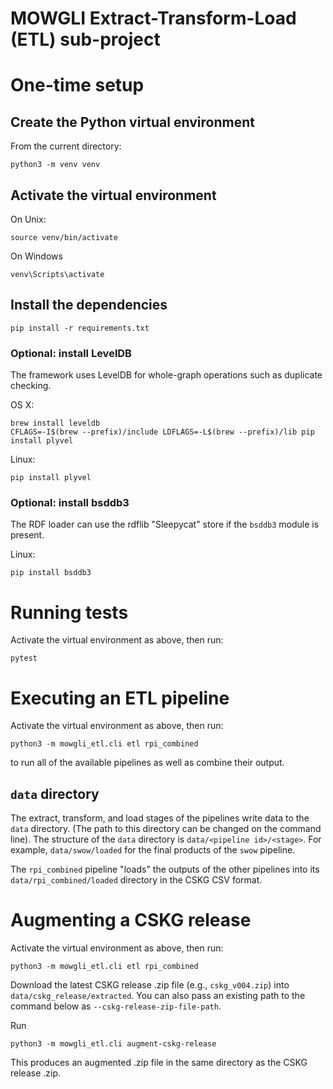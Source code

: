 # MOWGLI Extract-Transform-Load (ETL) sub-project

# One-time setup

## Create the Python virtual environment

From the current directory:

    python3 -m venv venv
    
## Activate the virtual environment 

On Unix:

    source venv/bin/activate
    
On Windows

    venv\Scripts\activate
    
## Install the dependencies

    pip install -r requirements.txt
    
### Optional: install LevelDB

The framework uses LevelDB for whole-graph operations such as duplicate checking.

OS X:

    brew install leveldb
    CFLAGS=-I$(brew --prefix)/include LDFLAGS=-L$(brew --prefix)/lib pip install plyvel

Linux:

    pip install plyvel
    
### Optional: install bsddb3

The RDF loader can use the rdflib "Sleepycat" store if the `bsddb3` module is present.    
    
Linux:

    pip install bsddb3
    
# Running tests

Activate the virtual environment as above, then run:

    pytest

# Executing an ETL pipeline

Activate the virtual environment as above, then run:

    python3 -m mowgli_etl.cli etl rpi_combined
    
to run all of the available pipelines as well as combine their output.

## `data` directory

The extract, transform, and load stages of the pipelines write data to the `data` directory. (The path to this directory can be changed on the command line). The structure of the `data` directory is `data/<pipeline id>/<stage>`. For example, `data/swow/loaded` for the final products of the `swow` pipeline.

The `rpi_combined` pipeline "loads" the outputs of the other pipelines into its `data/rpi_combined/loaded` directory in the CSKG CSV format.

# Augmenting a CSKG release

Activate the virtual environment as above, then run:

    python3 -m mowgli_etl.cli etl rpi_combined

Download the latest CSKG release .zip file (e.g., `cskg_v004.zip`) into `data/cskg_release/extracted`. You can also pass an existing path to the command below as `--cskg-release-zip-file-path`.

Run

    python3 -m mowgli_etl.cli augment-cskg-release

This produces an augmented .zip file in the same directory as the CSKG release .zip.
